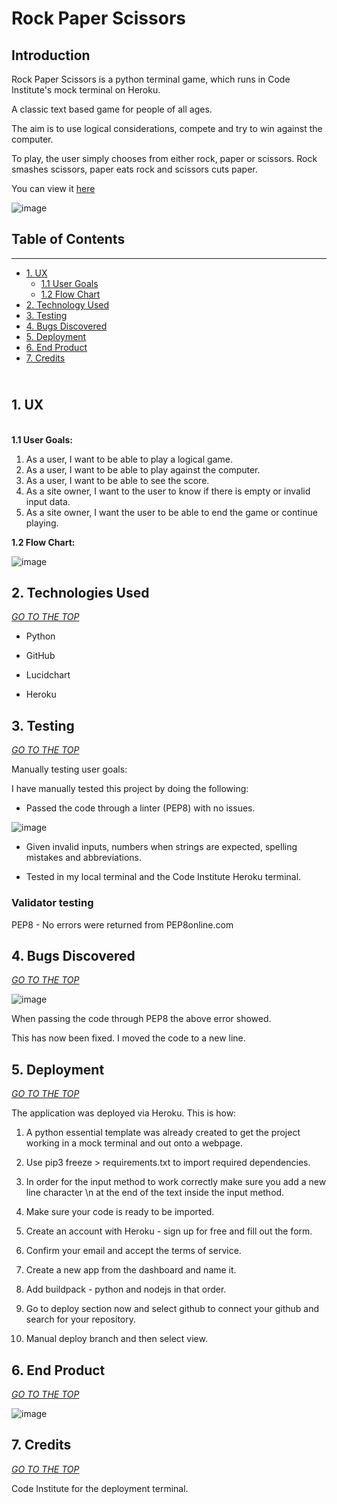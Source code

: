 # Rock Paper Scissors

## Introduction 

Rock Paper Scissors is a python terminal game, which runs in Code Institute's mock terminal on Heroku. 

A classic text based game for people of all ages.  

The aim is to use logical considerations, compete and try to win against the computer.  

To play, the user simply chooses from either rock, paper or scissors. 
Rock smashes scissors, paper eats rock and scissors cuts paper.

You can view it [here](https://ms3-rock-paper-scissors.herokuapp.com/) 

![image](https://user-images.githubusercontent.com/80712910/129610508-d2649a45-0a59-4a4e-812c-be31005993c2.png)

## Table of Contents
-----------------------------------------------------------------

* [1. UX](#UX) 
    * [1.1 User Goals](#user-goals) 
    * [1.2 Flow Chart](#flowchart) 
* [2. Technology Used](#technologyused) 
* [3. Testing](#testing) 
* [4. Bugs Discovered](#bugsdiscovered) 
* [5. Deployment](#deployment) 
* [6. End Product](#endproduct)
* [7. Credits](#credits)

<a name="UX"></a>  
**1. UX**
---------

 <a name="user-goals"></a>           
**1.1 User Goals:** 

1. As a user, I want to be able to play a logical game.
2. As a user, I want to be able to play against the computer.
3. As a user, I want to be able to see the score.
4. As a site owner, I want to the user to know if there is empty or invalid input data.
5. As a site owner, I want the user to be able to end the game or continue playing. 

<a name="mockup"></a>
**1.2 Flow Chart:**

![image](https://user-images.githubusercontent.com/80712910/128757334-a95ba306-5e88-4f35-ac13-1e12f610c753.png)

<a name="technologyused"></a>
**2. Technologies Used**
---------------------

[*GO TO THE TOP*](#UX) <a name="UX"></a>

* Python
    
* GitHub

* Lucidchart 

* Heroku 

<a name="testing"></a> 
**3. Testing**
---------------------------------

[*GO TO THE TOP*](#UX) <a name="UX"></a>

Manually testing user goals: 


I have manually tested this project by doing the following:

* Passed the code through a linter (PEP8) with no issues.

![image](https://user-images.githubusercontent.com/80712910/128761745-99197890-7277-465b-a681-97c656bcf025.png)

* Given invalid inputs, numbers when strings are expected, spelling mistakes and abbreviations. 

* Tested in my local terminal and the Code Institute Heroku terminal. 

### Validator testing 

PEP8 - No errors were returned from PEP8online.com

<a name="bugsdiscovered"></a>
**4. Bugs Discovered** 
--------------------------------

[*GO TO THE TOP*](#UX) <a name="UX"></a>
    
![image](https://user-images.githubusercontent.com/80712910/128760627-3e8363f6-5d90-4886-a52b-fd2c0a62a49b.png)

When passing the code through PEP8 the above error showed. 

This has now been fixed. I moved the code to a new line. 

<a name="deployment"></a>
**5. Deployment** 
--------------

[*GO TO THE TOP*](#UX) <a name="UX"></a>

The application was deployed via Heroku. This is how:

1. A python essential template was already created to get the project working in a mock terminal and out onto a webpage. 

2. Use pip3 freeze > requirements.txt to import required dependencies. 

3. In order for the input method to work correctly make sure you add a new line character \n at the end of the text inside the input method.

4. Make sure your code is ready to be imported.

5. Create an account with Heroku - sign up for free and fill out the form. 

6. Confirm your email and accept the terms of service. 

7. Create a new app from the dashboard and name it. 

8. Add buildpack - python and nodejs in that order. 

9. Go to deploy section now and select github to connect your github and search for your repository.

10. Manual deploy branch and then select view. 


<a name="endproduct"></a>
**6. End Product** 
-----------

[*GO TO THE TOP*](#UX) <a name="UX"></a>

![image](https://user-images.githubusercontent.com/80712910/128779654-d19d8bb1-d9a1-4849-87f4-2dbbbec23cbd.png)

<a name="credits"></a>
**7. Credits** 
--------------------------------

[*GO TO THE TOP*](#UX) <a name="UX"></a>

Code Institute for the deployment terminal.